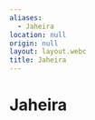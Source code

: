 ```yaml
---
aliases:
  - Jaheira
location: null
origin: null
layout: layout.webc
title: Jaheira
---
```

# Jaheira
